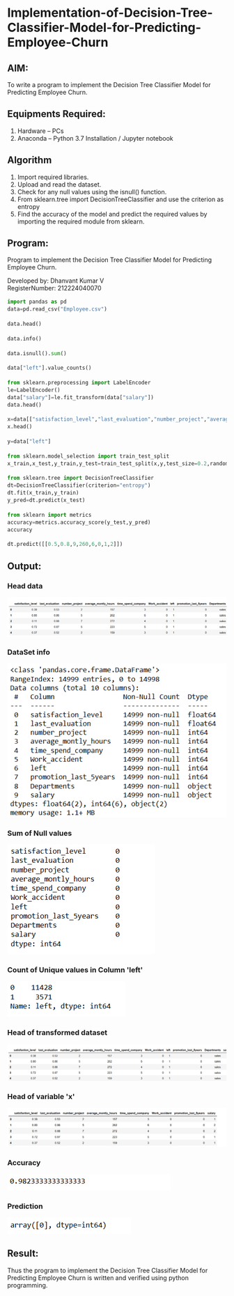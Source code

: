 # Implementation-of-Decision-Tree-Classifier-Model-for-Predicting-Employee-Churn

## AIM:
To write a program to implement the Decision Tree Classifier Model for Predicting Employee Churn.

## Equipments Required:
1. Hardware – PCs
2. Anaconda – Python 3.7 Installation / Jupyter notebook

## Algorithm
1. Import required libraries.
2. Upload and read the dataset.
3. Check for any null values using the isnull() function.
4. From sklearn.tree import DecisionTreeClassifier and use the criterion as entropy
5. Find the accuracy of the model and predict the required values by importing the required module from sklearn.

## Program:

Program to implement the Decision Tree Classifier Model for Predicting Employee Churn.

Developed by: Dhanvant Kumar V                                                                             
RegisterNumber: 212224040070

```python 
import pandas as pd
data=pd.read_csv("Employee.csv")

data.head()

data.info()

data.isnull().sum()

data["left"].value_counts()

from sklearn.preprocessing import LabelEncoder
le=LabelEncoder()
data["salary"]=le.fit_transform(data["salary"])
data.head()

x=data[["satisfaction_level","last_evaluation","number_project","average_montly_hours","time_spend_company","Work_accident","promotion_last_5years","salary"]]
x.head()

y=data["left"]

from sklearn.model_selection import train_test_split
x_train,x_test,y_train,y_test=train_test_split(x,y,test_size=0.2,random_state=100)

from sklearn.tree import DecisionTreeClassifier
dt=DecisionTreeClassifier(criterion="entropy")
dt.fit(x_train,y_train)
y_pred=dt.predict(x_test)

from sklearn import metrics
accuracy=metrics.accuracy_score(y_test,y_pred)
accuracy

dt.predict([[0.5,0.8,9,260,6,0,1,2]])
```
## Output:
### Head data
![alt text](image.png)
### DataSet info
![alt text](image-1.png)
### Sum of Null values
![alt text](image-3.png)
### Count of Unique values in Column 'left'
![alt text](image-4.png)
### Head of transformed dataset
![alt text](image-5.png)
### Head of variable 'x'
![alt text](image-6.png)
### Accuracy
![alt text](image-7.png)
### Prediction
![alt text](image-8.png)


## Result:
Thus the program to implement the  Decision Tree Classifier Model for Predicting Employee Churn is written and verified using python programming.
